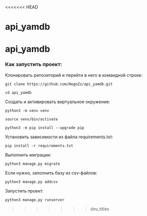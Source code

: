 <<<<<<< HEAD
# api_yamdb
api_yamdb
=======
### Как запустить проект:

Клонировать репозиторий и перейти в него в командной строке:

```
git clone https://github.com/HegoZz/api_yamdb.git
```

```
cd api_yamdb
```

Cоздать и активировать виртуальное окружение:

```
python3 -m venv venv
```

```
source venv/bin/activate
```

```
python3 -m pip install --upgrade pip
```

Установить зависимости из файла requirements.txt:

```
pip install -r requirements.txt
```

Выполнить миграции:

```
python3 manage.py migrate
```

Если нужно, заполнить базу из csv-файлов:

```
python3 manage.py addcsv
```

Запустить проект:

```
python3 manage.py runserver
```
>>>>>>> dev_titles
